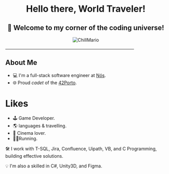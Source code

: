 <div align="center">
  <h1><b>Hello there, World Traveler!</b></h1> 
  <h2><b>🚀 Welcome to my corner of the coding universe!</b></h2>
</div>

<p align="center">
  <img src="https://github.com/SopadeGalinha/SopadeGalinha/assets/75684404/23754dd9-acba-44f5-a80e-3274e59e3b6d" alt="ChillMario"/>
</p>

<hr style="width: 80%; margin-top: 20px; margin-bottom: 20px; border-color: #ccc;">

## About Me

- 💻 I'm a full-stack software engineer at [Nós](https://www.linkedin.com/company/nos-sgps/).
- 🌐 Proud _cadet_ of the [42Porto](https://www.42porto.com/).

# Likes
- 🕹️ Game Developer.
- 🌎 languages & travelling.
- 🎥 Cinema lover.
- 🏃🏻Running.
  
  
🛠️ I work with T-SQL, Jira, Confluence, Uipath, VB, and C Programming, building effective solutions.

💡 I'm also a skilled in C#, Unity3D, and Figma.


